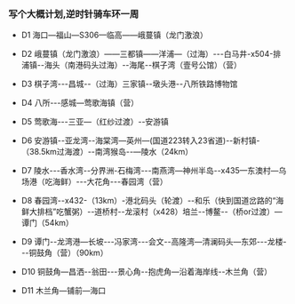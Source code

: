 <!-- 
.. link: 
.. description: 
.. tags: travel
.. date: 2014/04/09 19:28:43
.. title: circle hainan island(环海南岛海岸线) plan
.. slug: circle-hainan-island
-->


### 写个大概计划,逆时针骑车环一周

 *  D1 海口—福山—S306—临高——峨蔓镇（龙门激浪）

 *  D2 峨蔓镇（龙门激浪）——三都镇——洋浦—（过海）---白马井-x504-排浦镇--海头（南港码头过海）--海尾--棋子湾（壹号公馆）（营）

 *  D3 棋子湾---昌城--（过海）三家镇--墩头港--八所铁路博物馆

 *  D4 八所---感城—莺歌海镇（营）

 *  D5 莺歌海---三亚—（红纱过渡）--安游镇

 *  D6 安游镇--亚龙湾--海棠湾—英州—(国道223转入23省道)--新村镇-（38.5km过海渡）--南湾猴岛--—陵水（24km）

 *  D7 陵水---香水湾--分界洲-石梅湾---南燕湾—神州半岛--x435—东澳村—乌场港（吃海鲜）---大花角---春园湾（营）

 *  D8 春园湾--x432-（13km）-港北码头（轮渡）--和乐（快到国道岔路的“海鲜大排档”吃蟹粥）--道桥村--龙滚村（x428）培兰--博鳌--（桥or过渡）—谭门（54km）

 *  D9 谭门--龙湾港—长坡---冯家湾---会文--高隆湾—清澜码头—东郊---龙楼---铜鼓角（营）（90km）

 *  D10 铜鼓角—昌洒--翁田---景心角--抱虎角—沿着海岸线--木兰角（营）

 *  D11 木兰角—铺前—海口